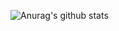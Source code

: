 ![Anurag's github stats](https://github-readme-stats.vercel.app/api?username=Mabule&show_icons=true&theme=dracula)
